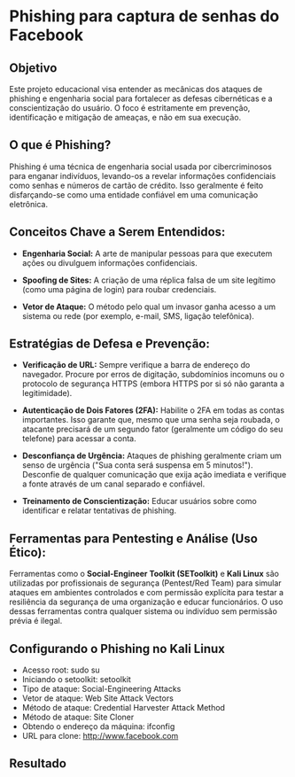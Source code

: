 # Phishing para captura de senhas do Facebook
## Objetivo
Este projeto educacional visa entender as mecânicas dos ataques de phishing e engenharia social para fortalecer as defesas cibernéticas e a conscientização do usuário. O foco é estritamente em prevenção, identificação e mitigação de ameaças, e não em sua execução.

## O que é Phishing?

Phishing é uma técnica de engenharia social usada por cibercriminosos para enganar indivíduos, levando-os a revelar informações confidenciais como senhas e números de cartão de crédito. Isso geralmente é feito disfarçando-se como uma entidade confiável em uma comunicação eletrônica.

## Conceitos Chave a Serem Entendidos:

* **Engenharia Social:** A arte de manipular pessoas para que executem ações ou divulguem informações confidenciais.

* **Spoofing de Sites:** A criação de uma réplica falsa de um site legítimo (como uma página de login) para roubar credenciais.

* **Vetor de Ataque:** O método pelo qual um invasor ganha acesso a um sistema ou rede (por exemplo, e-mail, SMS, ligação telefônica).

## Estratégias de Defesa e Prevenção:

* **Verificação de URL:** Sempre verifique a barra de endereço do navegador. Procure por erros de digitação, subdomínios incomuns ou o protocolo de segurança HTTPS (embora HTTPS por si só não garanta a legitimidade).

* **Autenticação de Dois Fatores (2FA):** Habilite o 2FA em todas as contas importantes. Isso garante que, mesmo que uma senha seja roubada, o atacante precisará de um segundo fator (geralmente um código do seu telefone) para acessar a conta.

* **Desconfiança de Urgência:** Ataques de phishing geralmente criam um senso de urgência ("Sua conta será suspensa em 5 minutos!"). Desconfie de qualquer comunicação que exija ação imediata e verifique a fonte através de um canal separado e confiável.

* **Treinamento de Conscientização:** Educar usuários sobre como identificar e relatar tentativas de phishing.

## Ferramentas para Pentesting e Análise (Uso Ético):

Ferramentas como o **Social-Engineer Toolkit (SEToolkit)** e **Kali Linux** são utilizadas por profissionais de segurança (Pentest/Red Team) para simular ataques em ambientes controlados e com permissão explícita para testar a resiliência da segurança de uma organização e educar funcionários. O uso dessas ferramentas contra qualquer sistema ou indivíduo sem permissão prévia é ilegal.

## Configurando o Phishing no Kali Linux
* Acesso root: sudo su
* Iniciando o setoolkit: setoolkit
* Tipo de ataque: Social-Engineering Attacks
* Vetor de ataque: Web Site Attack Vectors
* Método de ataque: Credential Harvester Attack Method 
* Método de ataque: Site Cloner
* Obtendo o endereço da máquina: ifconfig
* URL para clone: http://www.facebook.com

## Resultado

